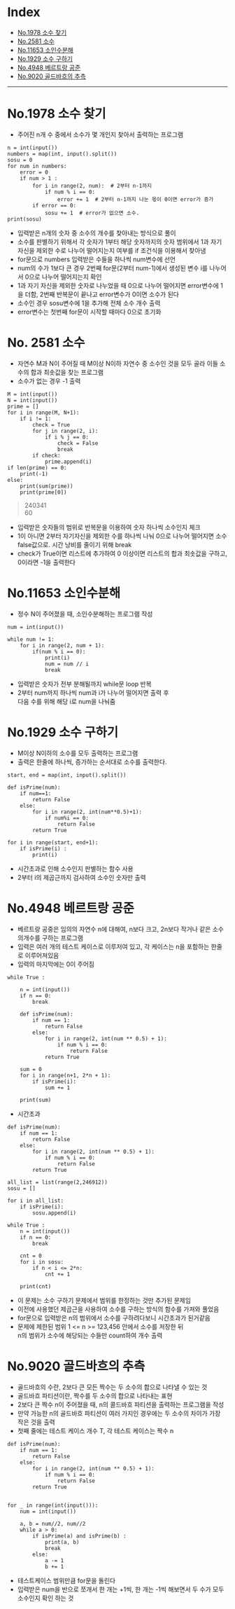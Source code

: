 # Index
- [No.1978 소수 찾기](#no1978-소수-찾기)
- [No.2581 소수](#no-2581-소수)
- [No.11653 소인수분해](#no11653-소인수분해)
- [No.1929 소수 구하기](#no1929-소수-구하기)
- [No.4948 베르트랑 공준](#no4948-베르트랑-공준)
- [No.9020 골드바흐의 추측](#no9020-골드바흐의-추측)

--- 

# No.1978 소수 찾기
- 주어진 n개 수 중에서 소수가 몇 개인지 찾아서 출력하는 프로그램

```
n = int(input())
numbers = map(int, input().split())
sosu = 0
for num in numbers:
    error = 0
    if num > 1 :
        for i in range(2, num):  # 2부터 n-1까지
            if num % i == 0:
                error += 1  # 2부터 n-1까지 나눈 몫이 0이면 error가 증가
        if error == 0:
            sosu += 1  # error가 없으면 소수.
print(sosu)
```

- 입력받은 n개의 숫자 중 소수의 개수를 찾아내는 방식으로 풀이
- 소수를 판별하기 위해서 각 숫자가 1부터 해당 숫자까지의 숫자 범위에서 1과 자기 자신을 제외한 수로 나누어 떨어지는지 여부를 if 조건식을 이용해서 찾아냄
- for문으로 numbers 입력받은 수들을 하나씩 num변수에 선언
- num의 수가 1보다 큰 경우 2번째 for문(2부터 num-1)에서 생성된 변수 i를 나누어서 0으로 나누어 떨어지는지 확인
- 1과 자기 자신을 제외한 숫자로 나누었을 때 0으로 나누어 떨어지면 error변수에 1을 더함, 2번째 반복문이 끝나고 error변수가 0이면 소수가 된다
- 소수인 경우 sosu변수에 1을 추가해 전체 소수 개수 출력
- error변수는 첫번째 for문이 시작할 때마다 0으로 초기화 

# No. 2581 소수
- 자연수 M과 N이 주어질 때 M이상 N이하 자연수 중 소수인 것을 모두 골라 이들 소수의 합과 최솟값을 찾는 프로그램
- 소수가 없는 경우 -1 출력

```
M = int(input())
N = int(input())
prime = []
for i in range(M, N+1):
    if i != 1:
        check = True
        for j in range(2, i):
            if i % j == 0:
                check = False
                break
        if check:
            prime.append(i)
if len(prime) == 0:
    print(-1)
else:
    print(sum(prime))
    print(prime[0])
```
> 240341  
60
- 입력받은 숫자들의 범위로 반복문을 이용하여 숫자 하나씩 소수인지 체크 
- 1이 아니면 2부터 자기자신을 제외한 수를 하나씩 나눠 0으로 나누어 떨어지면 소수 false값으로. 시간 낭비를 줄이기 위해 break
- check가 True이면 리스트에 추가하여 0 이상이면 리스트의 합과 최솟값을 구하고,   
0이라면 -1을 출력한다

# No.11653 소인수분해
- 정수 N이 주어졌을 때, 소인수분해하는 프로그램 작성

```
num = int(input())

while num != 1:
    for i in range(2, num + 1):
        if(num % i == 0):
            print(i)
            num = num // i
            break
```
- 입력받은 숫자가 전부 분해될까지 while문 loop 반복
- 2부터 num까지 하나씩 num과 i가 나누어 떨어지면 출력 후  
다음 수를 위해 해당 i로 num을 나눠줌


# No.1929 소수 구하기
- M이상 N이하의 소수를 모두 출력하는 프로그램
- 출력은 한줄에 하나씩, 증가하는 순서대로 소수를 출력한다.

```
start, end = map(int, input().split())

def isPrime(num):
    if num==1:
        return False
    else:
        for i in range(2, int(num**0.5)+1):
            if num%i == 0:
                return False
        return True

for i in range(start, end+1):
    if isPrime(i) :
        print(i)
```
- 시간초과로 인해 소수인지 판별하는 함수 사용
- 2부터 i의 제곱근까지 검사하여 소수인 숫자만 출력

# No.4948 베르트랑 공준
- 베르트랑 공중은 임의의 자연수 n에 대해여, n보다 크고, 2n보다 작거나 같은 소수의개수를 구하는 프로그램
- 입력은 여러 개의 테스트 케이스로 이루저여 있고, 각 케이스는 n을 포함하는 한줄로 이루어져있음
- 입력의 마지막에는 0이 주어짐

```
while True :

    n = int(input())
    if n == 0:
        break

    def isPrime(num):
        if num == 1:
            return False
        else:
            for i in range(2, int(num ** 0.5) + 1):
                if num % i == 0:
                    return False
            return True

    sum = 0
    for i in range(n+1, 2*n + 1):
        if isPrime(i):
            sum += 1

    print(sum)
```
- 시간초과

```
def isPrime(num):
    if num == 1:
        return False
    else:
        for i in range(2, int(num ** 0.5) + 1):
            if num % i == 0:
                return False
        return True

all_list = list(range(2,246912))
sosu = []

for i in all_list:
    if isPrime(i):
        sosu.append(i)

while True :
    n = int(input())
    if n == 0:
        break

    cnt = 0
    for i in sosu:
        if n < i <= 2*n:
            cnt += 1

    print(cnt)
```
- 이 문제는 소수 구하기 문제에서 범위를 한정하는 것만 추가된 문제임
- 이전에 사용했던 제곱근을 사용하여 소수를 구하는 방식의 함수를 가져와 풀었음
- for문으로 입력받은 n의 범위에서 소수를 구하려다보니 시간초과가 된거같음
- 문제에 제한된 범위 1 <= n >= 123,456 안에서 소수를 저장한 뒤  
n의 범위가 소수에 해당되는 수들만 count하여 개수 출력

# No.9020 골드바흐의 추측
- 골드바흐의 수란, 2보다 큰 모든 짝수는 두 소수의 합으로 나타낼 수 있는 것
- 골드바흐 파티션이란, 짝수를 두 소수의 합으로 나타내는 표현
- 2보다 큰 짝수 n이 주어졌을 때, n의 콜드바흐 파티션을 출력하는 프로그램을 작성
- 만약 가능한 n의 골드바흐 파티션이 여러 가지인 경우에는 두 소수의 차이가 가장 작은 것을 출력
- 첫째 줄에는 테스트 케이스 개수 T, 각 테스트 케이스는 짝수 n

```
def isPrime(num):
    if num == 1:
        return False
    else:
        for i in range(2, int(num ** 0.5) + 1):
            if num % i == 0:
                return False
        return True


for _ in range(int(input())):
    num = int(input())

    a, b = num//2, num//2
    while a > 0:
        if isPrime(a) and isPrime(b) :
            print(a, b)
            break
        else:
            a -= 1
            b += 1
```
- 테스트케이스 범위만큼 for문을 돌린다
- 입력받은 num을 반으로 쪼개서 한 개는 +1씩, 한 개는 -1씩 해보면서 두 수가 모두 소수인지 확인 하는 것
